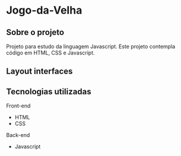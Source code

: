 # Jogo-da-Velha

## Sobre o projeto
Projeto para estudo da linguagem Javascript. Este projeto contempla código em HTML, CSS e Javascript.

## Layout interfaces



## Tecnologias utilizadas
Front-end
- HTML
- CSS

Back-end
- Javascript
